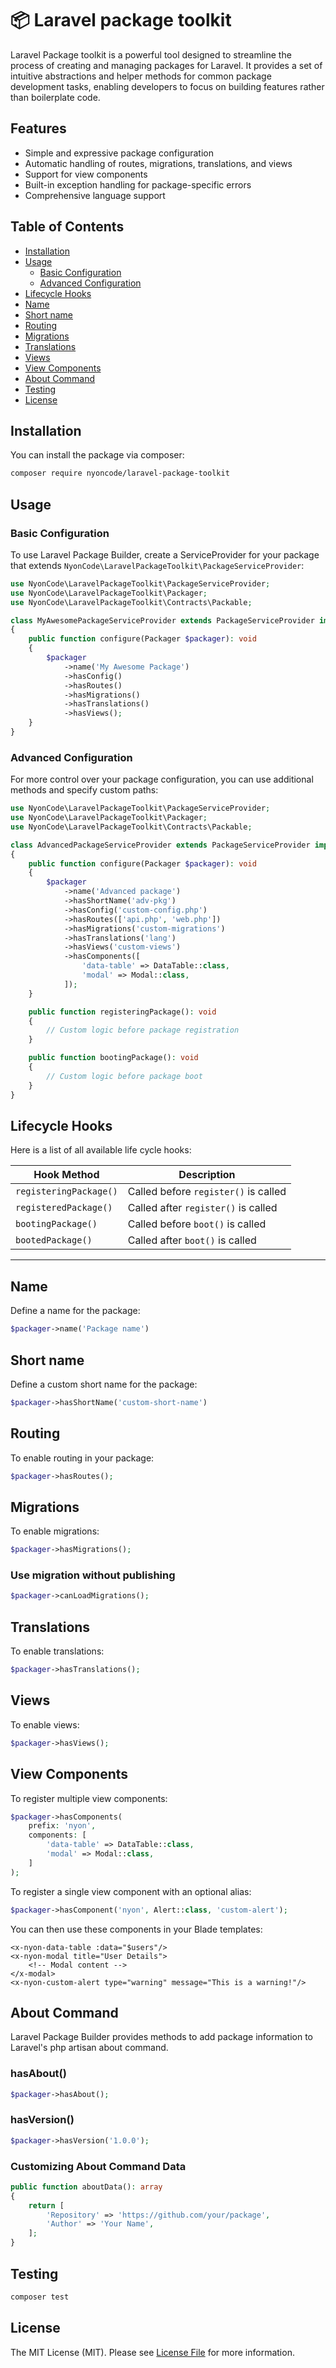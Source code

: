 # 📦 Laravel package toolkit

Laravel Package toolkit is a powerful tool designed to streamline the process of creating and managing packages for
Laravel. It provides a set of intuitive abstractions and helper methods for common package development tasks, enabling
developers to focus on building features rather than boilerplate code.

## Features

- Simple and expressive package configuration
- Automatic handling of routes, migrations, translations, and views
- Support for view components
- Built-in exception handling for package-specific errors
- Comprehensive language support

## Table of Contents

- [Installation](#installation)
- [Usage](#usage)
  - [Basic Configuration](#basic-configuration)
  - [Advanced Configuration](#advanced-configuration)
- [Lifecycle Hooks](#lifecycle-hooks)
- [Name](#name)
- [Short name](#short-name)
- [Routing](#routing)
- [Migrations](#migrations)
- [Translations](#translations)
- [Views](#views)
- [View Components](#view-components)
- [About Command](#about-command)
- [Testing](#testing)
- [License](#license)

## Installation

You can install the package via composer:

```bash
composer require nyoncode/laravel-package-toolkit
```

## Usage

### Basic Configuration

To use Laravel Package Builder, create a ServiceProvider for your package that extends
`NyonCode\LaravelPackageToolkit\PackageServiceProvider`:

```php
use NyonCode\LaravelPackageToolkit\PackageServiceProvider;
use NyonCode\LaravelPackageToolkit\Packager;
use NyonCode\LaravelPackageToolkit\Contracts\Packable;

class MyAwesomePackageServiceProvider extends PackageServiceProvider implements Packable
{
    public function configure(Packager $packager): void
    {
        $packager
            ->name('My Awesome Package')
            ->hasConfig()
            ->hasRoutes()
            ->hasMigrations()
            ->hasTranslations()
            ->hasViews();
    }
}
```

### Advanced Configuration

For more control over your package configuration, you can use additional methods and specify custom paths:

```php
use NyonCode\LaravelPackageToolkit\PackageServiceProvider;
use NyonCode\LaravelPackageToolkit\Packager;
use NyonCode\LaravelPackageToolkit\Contracts\Packable;

class AdvancedPackageServiceProvider extends PackageServiceProvider implements Packable
{
    public function configure(Packager $packager): void
    {
        $packager
            ->name('Advanced package')
            ->hasShortName('adv-pkg')
            ->hasConfig('custom-config.php')
            ->hasRoutes(['api.php', 'web.php'])
            ->hasMigrations('custom-migrations')
            ->hasTranslations('lang')
            ->hasViews('custom-views')
            ->hasComponents([
                'data-table' => DataTable::class,
                'modal' => Modal::class,
            ]);
    }

    public function registeringPackage(): void
    {
        // Custom logic before package registration
    }

    public function bootingPackage(): void
    {
        // Custom logic before package boot
    }
}
```

## Lifecycle Hooks

Here is a list of all available life cycle hooks:

| **Hook Method**        | **Description**                      |
|------------------------|--------------------------------------|
| `registeringPackage()` | Called before `register()` is called |
| `registeredPackage()`  | Called after `register()` is called  |
| `bootingPackage()`     | Called before `boot()` is called     |
| `bootedPackage()`      | Called after `boot()` is called      |

___

## Name

Define a name for the package:

```php
$packager->name('Package name')
```

## Short name

Define a custom short name for the package:

```php
$packager->hasShortName('custom-short-name')
```

## Routing

To enable routing in your package:

```php
$packager->hasRoutes();
```

## Migrations

To enable migrations:

```php
$packager->hasMigrations();
```

### Use migration without publishing

```php
$packager->canLoadMigrations();
```

## Translations

To enable translations:

```php
$packager->hasTranslations();
```

## Views

To enable views:

```php
$packager->hasViews();
```

## View Components

To register multiple view components:

```php
$packager->hasComponents(
    prefix: 'nyon', 
    components: [
        'data-table' => DataTable::class,
        'modal' => Modal::class,
    ]
);
```

To register a single view component with an optional alias:

```php
$packager->hasComponent('nyon', Alert::class, 'custom-alert');
```

You can then use these components in your Blade templates:

```blade
<x-nyon-data-table :data="$users"/>
<x-nyon-modal title="User Details">
    <!-- Modal content -->
</x-modal>
<x-nyon-custom-alert type="warning" message="This is a warning!"/>
```

## About Command

Laravel Package Builder provides methods to add package information to Laravel's php artisan about command.

### hasAbout()

```php
$packager->hasAbout();
```

### hasVersion()

```php
$packager->hasVersion('1.0.0'); 
```

### Customizing About Command Data

```php
public function aboutData(): array
{
    return [
        'Repository' => 'https://github.com/your/package',
        'Author' => 'Your Name',
    ];
}
```

## Testing

```bash
composer test
```

## License

The MIT License (MIT). Please see [License File](LICENSE) for more information.

